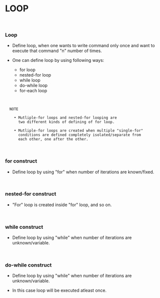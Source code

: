 # **LOOP**

<br>

### **Loop**

+ Define loop, when one wants to write command only once and want to execute that command "n" number of times.

+ One can define loop by using following ways:
  + for loop
  + nested-for loop
  + while loop
  + do-while loop
  + for-each loop

<br>

```
  NOTE
  
    • Mutliple-for loops and nested-for looping are
      two different kinds of defining of for loop.

    • Mutliple-for loops are created when multiple "single-for"
      conditions are defined completely isolated/separate from
      each other, one after the other.
```

<br>

### **for construct**

+ Define loop by using "for" when number of iterations are known/fixed.

<br>

### **nested-for construct**

+ "For" loop is created inside "for" loop, and so on.

<br>

### **while construct**

+ Define loop by using "while" when number of iterations are unknown/variable.

<br>

### **do-while construct**

+ Define loop by using "while" when number of iterations are unknown/variable.

+ In this case loop will be executed atleast once.
